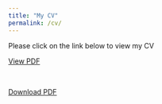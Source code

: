 ```yaml
---
title: "My CV"
permalink: /cv/
---
```


<p> 
 
 Please click on the link below to view my CV <br/>
 
 <a href="https://nbviewer.jupyter.org/github/Zedd1558/zedd1558.github.io/blob/master/CV_Md.%20Zahidul%20Islam.pdf">View PDF</a>

 <br/>
 
 <a href="https://github.com/Zedd1558/zedd1558.github.io/blob/master/CV_Md.%20Zahidul%20Islam.pdf">Download PDF</a>
 
 </p>
